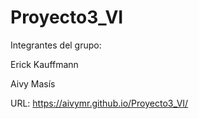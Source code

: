 # Proyecto3_VI

Integrantes del grupo: 

Erick Kauffmann

Aivy Masís

URL: https://aivymr.github.io/Proyecto3_VI/
